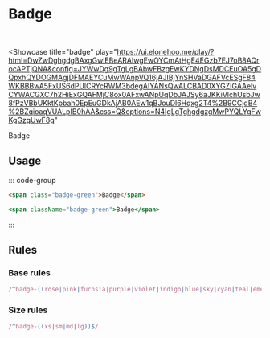 # Badge

<br />

<Showcase
  title="badge"
  play="https://ui.elonehoo.me/play/?html=DwZwDghgdgBAxgGwiEBeARAIwgEwOYCmAtHgE4EGzb7EJ7oB8AQrocAPTjQNA&config=JYWwDg9gTgLgBAbwFBzgEwKYDNgDsMDCEuOA5gDQpxhQYDOGMAgjDFMAEYCuMwWAnpVQ16jAJIBjYnSHVaDGAFVcESgF84WKBBBwA5FxUS6dPUlCRYcRWM3bdegAIYANsQwALCBAD0XYGZIGAAelvCYWACGXC7h2HiExGQAFMjC8ox0AFxwANpUqDbJAJSy6aJKKiVlchUsbJw8fPzVBbUKktKpbah0EpEuGDkAjAB0AEw1qBJouDl6Hqxg2T4%2B9CCjdB4%2BZqioaqVUALpIB0hAA&css=Q&options=N4IgLgTghgdgzgMwPYQLYgFwKgGzgUwF8g"
>
  <div class="space-center">
    <span class="badge-green badge-lg">Badge</span>
  </div>
</Showcase>

## Usage

::: code-group

```html [HTML]
<span class="badge-green">Badge</span>
```

```jsx [JSX]
<span className="badge-green">Badge</span>
```

:::

## Rules

### Base rules

```ts
/^badge-((rose|pink|fuchsia|purple|violet|indigo|blue|sky|cyan|teal|emerald|green|lime|yellow|amber|orange|red|gray|slate|zinc|neutral|stone|light|dark|lightblue|warmgray|truegray|coolgray|bluegray))$/
```

### Size rules

```ts
/^badge-((xs|sm|md|lg))$/
```

